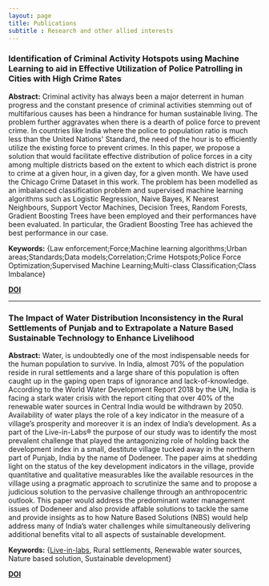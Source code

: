 ```yaml
---
layout: page
title: Publications
subtitle : Research and other allied interests
---
```


### Identification of Criminal Activity Hotspots using Machine Learning to aid in Effective Utilization of Police Patrolling in Cities with High Crime Rates

**Abstract:** Criminal activity has always been a major deterrent in human progress and the constant presence of criminal activities stemming out of multifarious causes has been a hindrance for human sustainable living. The problem further aggravates when there is a dearth of police force to prevent crime. In countries like India where the police to population ratio is much less than the United Nations' Standard, the need of the hour is to efficiently utilize the existing force to prevent crimes. In this paper, we propose a solution that would facilitate effective distribution of police forces in a city among multiple districts based on the extent to which each district is prone to crime at a given hour, in a given day, for a given month. We have used the Chicago Crime Dataset in this work. The problem has been modelled as an imbalanced classification problem and supervised machine learning algorithms such as Logistic Regression, Naive Bayes, K Nearest Neighbours, Support Vector Machines, Decision Trees, Random Forests, Gradient Boosting Trees have been employed and their performances have been evaluated. In particular, the Gradient Boosting Tree has achieved the best performance in our case.  

**Keywords:** {Law enforcement;Force;Machine learning algorithms;Urban areas;Standards;Data models;Correlation;Crime Hotspots;Police Force Optimization;Supervised Machine Learning;Multi-class Classification;Class Imbalance}  

[**DOI**](10.1109/CSITSS47250.2019.9031057)

---

### The Impact of Water Distribution Inconsistency in the Rural Settlements of Punjab and to Extrapolate a Nature Based Sustainable Technology to Enhance Livelihood  

**Abstract:** Water, is undoubtedly one of the most indispensable needs for the human population to survive. In India, almost 70% of the population reside in rural settlements and a large share of this population is often caught up in the gaping open traps of ignorance and lack-of-knowledge. According to the World Water Development Report 2018 by the UN, India is facing a stark water crisis with the report citing that over 40% of the renewable water sources in Central India would be withdrawn by 2050. Availability of water plays the role of a key indicator in the measure of a village’s prosperity and moreover it is an index of India’s development. As a part of the Live-in-Labs® the purpose of our study was to identify the most prevalent challenge that played the antagonizing role of holding back the development index in a small, destitute village tucked away in the northern part of Punjab, India by the name of Dodeneer. The paper aims at shedding light on the status of the key development indicators in the village, provide quantitative and qualitative measurables like the available resources in the village using a pragmatic approach to scrutinize the same and to propose a judicious solution to the pervasive challenge through an anthropocentric outlook. This paper would address the predominant water management issues of Dodeneer and also provide affable solutions to tackle the same and provide insights as to how Nature Based Solutions (NBS) would help address many of India’s water challenges while simultaneously delivering additional benefits vital to all aspects of sustainable development.

**Keywords:** {[Live-in-labs](https://www.amrita.edu/international/live-in-labs), Rural settlements, Renewable water sources, Nature based solution, Sustainable development}

[**DOI**](10.1109/CSITSS47250.2019.9031057)


